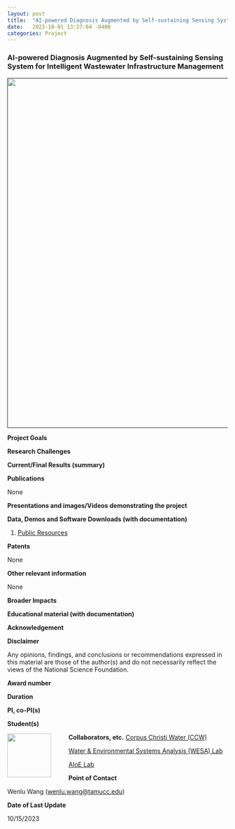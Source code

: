 ```yaml
---
layout: post
title:  "AI-powered Diagnosis Augmented by Self-sustaining Sensing System for Intelligent Wastewater Infrastructure Management"
date:   2023-10-01 13:27:04 -0400
categories: Project
---
```


### AI-powered Diagnosis Augmented by Self-sustaining Sensing System for Intelligent Wastewater Infrastructure Management

<a href=""> <img align="center" src="{{ site.url }}{{ site.baseurl }}/images/water.png" style="width: 800px; box-shadow: none;"></a><br>

**Project Goals**

**Research Challenges**

**Current/Final Results (summary)**

**Publications**

   None

**Presentations and images/Videos demonstrating the project**

**Data, Demos and Software Downloads (with documentation)**

   1. [Public Resources](https://github.com/VV123/AI4Hydro)

**Patents**
  
   None

**Other relevant information**

   None

**Broader Impacts**


**Educational material (with documentation)**


**Acknowledgement**

**Disclaimer**

   Any opinions, findings, and conclusions or recommendations expressed in this material are those of the author(s) and do not necessarily reflect the views of the National Science Foundation.

**Award number**

**Duration**

**PI, co-PI(s)**

**Student(s)**

**Collaborators, etc.**
   <img align="left" src="{{ site.url }}{{ site.baseurl }}/images/ccw.png" width="100px" style="margin-right:40px"> [Corpus Christi Water (CCW)](https://www.cctexas.com/departments/water-department)
   <br>

   [Water & Environmental Systems Analysis (WESA) Lab](https://www.wesalab.com/)

   [AIoE Lab](https://sites.google.com/view/iot-laboratory)


**Point of Contact**

   Wenlu Wang (wenlu.wang@tamucc.edu)


**Date of Last Update**

   10/15/2023



